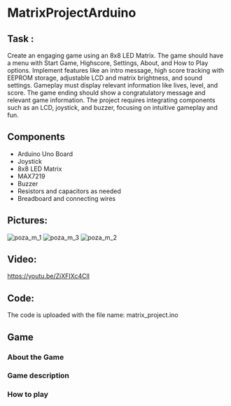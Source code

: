 # MatrixProjectArduino

## Task :

Create an engaging game using an 8x8 LED Matrix. The game should have a menu with Start Game, Highscore, Settings, About, and How to Play options. Implement features like an intro message, high score tracking with EEPROM storage, adjustable LCD and matrix brightness, and sound settings. Gameplay must display relevant information like lives, level, and score. The game ending should show a congratulatory message and relevant game information. The project requires integrating components such as an LCD, joystick, and buzzer, focusing on intuitive gameplay and fun.

## Components

- Arduino Uno Board
- Joystick
- 8x8 LED Matrix
- MAX7219
- Buzzer
- Resistors and capacitors as needed
- Breadboard and connecting wires

## Pictures:

![poza_m_1](https://github.com/VladRo26/MatrixProjectArduino/assets/100710098/50ba8fcb-456e-487a-9a99-dd5c324ee12c=200x200)
![poza_m_3](https://github.com/VladRo26/MatrixProjectArduino/assets/100710098/f0224cee-0bb3-424f-932e-116b733453b3=200x200)
![poza_m_2](https://github.com/VladRo26/MatrixProjectArduino/assets/100710098/8c3e9468-2b16-40a1-af02-0ba7acb4e045=200x200)

## Video:

https://youtu.be/ZjXFIXc4ClI

## Code:
The code is uploaded with the file name: matrix_project.ino


## Game 

### About the Game

### Game description

### How to play


